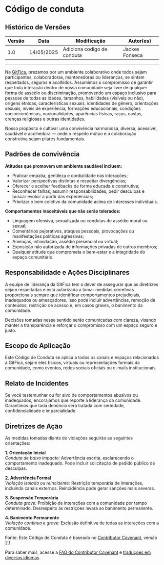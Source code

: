 # Código de conduta

## Histórico de Versões

| Versão | Data       | Modificação                | Autor(es)         |
|--------|------------|----------------------------|-------------------|
|   1.0  | 14/05/2025 | Adiciona codigo de conduta    | Jackes Fonseca         |

---

Na [GitFica](https://fga-eps-mds.github.io/2025.1-SGI-Docs/), prezamos por um ambiente colaborativo onde todos sejam participantes, colaboradoras, mantenedoras ou lideranças, se sintam respeitados, seguros e acolhidos. Assumimos o compromisso de garantir que toda interação dentro de nossa comunidade seja livre de qualquer forma de assédio ou discriminação, promovendo um espaço inclusivo para pessoas de todas as idades, tamanhos, habilidades (visíveis ou não), origens étnicas, características sexuais, identidades de gênero, orientações sexuais, níveis de experiência, formações educacionais, condições socioeconômicas, nacionalidades, aparências físicas, raças, castas, crenças religiosas e outras identidades.

Nosso propósito é cultivar uma convivência harmoniosa, diversa, acessível, saudável e acolhedora — onde o respeito mútuo e a colaboração construtiva sejam pilares fundamentais.

## Padrões de convivência
**Atitudes que promovem um ambiente saudável incluem:**

- Praticar empatia, gentileza e cordialidade nas interações;
- Valorizar perspectivas distintas e respeitar divergências;
- Oferecer e acolher feedbacks de forma educada e construtiva;
- Reconhecer falhas, assumir responsabilidades, pedir desculpas e buscar evoluir a partir das experiências;
- Priorizar o bem coletivo da comunidade acima de interesses individuais.

**Comportamentos inaceitáveis que não serão tolerados:**

- Linguagem ofensiva, sexualizada ou condutas de assédio moral ou sexual;
- Comentários pejorativos, ataques pessoais, provocações ou manifestações políticas agressivas;
- Ameaças, intimidação, assédio presencial ou virtual;
- Exposição não autorizada de informações privadas de outros membros;
- Qualquer atitude que comprometa o bem-estar e a integridade do espaço comunitário.

## Responsabilidade e Ações Disciplinares

A equipe de liderança da GitFica tem o dever de assegurar que as diretrizes sejam respeitadas e está autorizada a tomar medidas corretivas proporcionais sempre que identificar comportamentos prejudiciais, inadequados ou ameaçadores. Isso pode incluir advertências, remoção de conteúdos, restrição de acesso e, em casos graves, o banimento da comunidade.

Decisões tomadas nesse sentido serão comunicadas com clareza, visando manter a transparência e reforçar o compromisso com um espaço seguro e justo.

## Escopo de Aplicação

Este Código de Conduta se aplica a todos os canais e espaços relacionados à GitFica, sejam eles físicos, virtuais ou representações formais da comunidade, como eventos, redes sociais oficiais ou e-mails institucionais.

## Relato de Incidentes

Se você testemunhar ou for alvo de comportamentos abusivos ou inadequados, encorajamos que reporte à liderança da comunidade. Garantimos que toda denúncia será tratada com seriedade, confidencialidade e imparcialidade.

## Diretrizes de Ação

As medidas tomadas diante de violações seguirão as seguintes orientações:

**1. Orientação Inicial**<br>
    *Conduta de baixo impacto:* Advertência escrita, esclarecendo o comportamento inadequado. Pode incluir solicitação de pedido público de desculpas.

**2. Advertência Formal**<br>
    *Violação isolada ou reincidente:* Restrição temporária de interações, incluindo canais externos. Reincidência pode gerar sanções mais severas.

**3. Suspensão Temporária**<br>
    *Conduta grave:* Proibição de interações com a comunidade por tempo determinado. Desrespeito às restrições levará ao banimento permanente.

**4. Banimento Permanente**<br>
    *Violação contínua e grave:* Exclusão definitiva de todas as interações com a comunidade.

Fonte: Este Código de Conduta é baseado no [Contributor Covenant](https://www.contributor-covenant.org/), versão 2.1.

Para saber mais, acesse a [FAQ do Contributor Covenant](https://www.contributor-covenant.org/faq/) e [traduções em diversos idiomas](https://www.contributor-covenant.org/translations/).